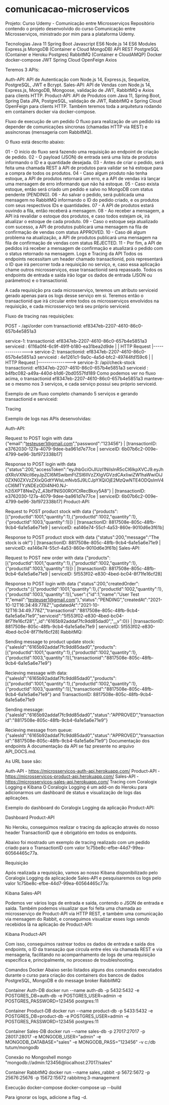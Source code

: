 # comunicacao-microservicos
Projeto: Curso Udemy - Comunicação entre Microsserviços
Repositório contendo o projeto desenvolvido do curso Comunicação entre Microsserviços, ministrado por mim para a plataforma Udemy.

Tecnologias
Java 11
Spring Boot
Javascript ES6
Node.js 14
ES6 Modules
Express.js
MongoDB (Container e Cloud MongoDB)
API REST
PostgreSQL (Container e Heroku Postgres)
RabbitMQ (Container e CloudAMQP)
Docker
docker-compose
JWT
Spring Cloud OpenFeign
Axios

Teremos 3 APIs:

Auth-API: API de Autenticação com Node.js 14, Express.js, Sequelize, PostgreSQL, JWT e Bcrypt.
Sales-API: API de Vendas com Node.js 14, Express.js, MongoDB, Mongoose, validação de JWT, RabbitMQ e Axios para clients HTTP.
Product-API: API de Produtos com Java 11, Spring Boot, Spring Data JPA, PostgreSQL, validação de JWT, RabbitMQ e Spring Cloud OpenFeign para clients HTTP.
Também teremos toda a arquitetura rodando em containers docker via docker-compose.

Fluxo de execução de um pedido
O fluxo para realização de um pedido irá depender de comunicações síncronas (chamadas HTTP via REST) e assíncronas (mensageria com RabbitMQ).

O fluxo está descrito abaixo:

01 - O início do fluxo será fazendo uma requisição ao endpoint de criação de pedido.
02 - O payload (JSON) de entrada será uma lista de produtos informando o ID e a quantidade desejada.
03 - Antes de criar o pedido, será feita uma chamada REST à API de produtos para validar se há estoque para a compra de todos os produtos.
04 - Caso algum produto não tenha estoque, a API de produtos retornará um erro, e a API de vendas irá lançar uma mensagem de erro informando que não há estoque.
05 - Caso exista estoque, então será criado um pedido e salvo no MongoDB com status pendente (PENDING).
06 - Ao salvar o pedido, será publicada uma mensagem no RabbitMQ informando o ID do pedido criado, e os produtos com seus respectivos IDs e quantidades.
07 - A API de produtos estará ouvindo a fila, então receberá a mensagem.
08 - Ao receber a mensagem, a API irá revalidar o estoque dos produtos, e caso todos estejam ok, irá atualizar o estoque de cada produto.
09 - Caso o estoque seja atualizado com sucesso, a API de produtos publicará uma mensagem na fila de confirmação de vendas com status APPROVED.
10 - Caso dê algum problema na atualização, a API de produtos publicará uma mensagem na fila de confirmação de vendas com status REJECTED.
11 - Por fim, a API de pedidos irá receber a mensagem de confirmação e atualizará o pedido com o status retornado na mensagem.
Logs e Tracing da API
Todos os endpoints necessitam um header chamado transactionid, pois representará o ID que irá percorrer toda a requisição no serviço, e, caso essa aplicação chame outros microsserviços, esse transactionid será repassado. Todos os endpoints de entrada e saída irão logar os dados de entrada (JSON ou parâmetros) e o transactionid.

A cada requisição pra cada microsserviço, teremos um atributo serviceid gerado apenas para os logs desse serviço em si. Teremos então o transactionid que irá circular entre todos os microsserviços envolvidos na requisição, e cada microsserviço terá seu próprio serviceid.

Fluxo de tracing nas requisições:

POST - /api/order com transactionid: ef8347eb-2207-4610-86c0-657b4e5851a3

service-1:
transactionid: ef8347eb-2207-4610-86c0-657b4e5851a3
serviceid    : 6116a0f4-6c9f-491f-b180-ea31bea2d9de
|
| HTTP Request
|----------------> service-2:
                   transactionid: ef8347eb-2207-4610-86c0-657b4e5851a3
                   serviceid    : 4e1261c1-9a0c-4a5d-bfc2-49744fd159c6
                   |
                   | HTTP Request
                   |----------------> service-3: /api/check-stock
                                      transactionid: ef8347eb-2207-4610-86c0-657b4e5851a3
                                      serviceid    : b4fbc082-a49a-440d-b1d6-2bd0557fd189
Como podemos ver no fluxo acima, o transactionid ef8347eb-2207-4610-86c0-657b4e5851a3 manteve-se o mesmo nos 3 serviços, e cada serviço possui seu próprio serviceid.

Exemplo de um fluxo completo chamando 5 serviços e gerando transactionid e serviceid:

Tracing

Exemplo de logs nas APIs desenvolvidas:

Auth-API:

Request to POST login with data {"email":"testeuser1@gmail.com","password":"123456"} | [transactionID: e3762030-127a-4079-9dee-ba961d7e77ce | serviceID: 6b07b6c2-009e-4799-be96-3bf972338b17]

Response to POST login with data {"status":200,"accessToken":"eyJhbGciOiJIUzI1NiIsInR5cCI6IkpXVCJ9.eyJhdXRoVXNlciI6eyJpZCI6MSwibmFtZSI6IlVzZXIgVGVzdCAxIiwiZW1haWwiOiJ0ZXN0ZXVzZXIxQGdtYWlsLmNvbSJ9LCJpYXQiOjE2MzQwNTE4ODQsImV4cCI6MTYzNDEzODI4NH0.NJ-h2i5XPT8NwZyZ_43bif1NIS00ROfCtRecBkxy5A8"} | [transactionID: e3762030-127a-4079-9dee-ba961d7e77ce | serviceID: 6b07b6c2-009e-4799-be96-3bf972338b17]
Product-API:

Request to POST product stock with data {"products":[{"productId":1001,"quantity":1},{"productId":1002,"quantity":1},{"productId":1003,"quantity":1}]} | [transactionID: 8817508e-805c-48fb-9cb4-6a1e5a6e71e9 | serviceID: ea146e74-55cf-4a53-860e-9010d6e3f61b]

Response to POST product stock with data {"status":200,"message":"The stock is ok!"} | [transactionID: 8817508e-805c-48fb-9cb4-6a1e5a6e71e9 | serviceID: ea146e74-55cf-4a53-860e-9010d6e3f61b]
Sales-API:

Request to POST new order with data {"products":[{"productId":1001,"quantity":1},{"productId":1002,"quantity":1},{"productId":1003,"quantity":1}]} | [transactionID: 8817508e-805c-48fb-9cb4-6a1e5a6e71e9 | serviceID: 5f553f02-e830-4bed-bc04-8f71fe16cf28]

Response to POST login with data {"status":200,"createdOrder":{"products":[{"productId":1001,"quantity":1},{"productId":1002,"quantity":1},{"productId":1003,"quantity":1}],"user":{"id":1,"name":"User Test 1","email":"testeuser1@gmail.com"},"status":"PENDING","createdAt":"2021-10-12T16:34:49.778Z","updatedAt":"2021-10-12T16:34:49.778Z","transactionid":"8817508e-805c-48fb-9cb4-6a1e5a6e71e9","serviceid":"5f553f02-e830-4bed-bc04-8f71fe16cf28","_id":"6165b92addaf7fc9dd85dad0","__v":0}} | [transactionID: 8817508e-805c-48fb-9cb4-6a1e5a6e71e9 | serviceID: 5f553f02-e830-4bed-bc04-8f71fe16cf28]
RabbitMQ:

Sending message to product update stock: {"salesId":"6165b92addaf7fc9dd85dad0","products":[{"productId":1001,"quantity":1},{"productId":1002,"quantity":1},{"productId":1003,"quantity":1}],"transactionid":"8817508e-805c-48fb-9cb4-6a1e5a6e71e9"}

Recieving message with data: {"salesId":"6165b92addaf7fc9dd85dad0","products":[{"productId":1001,"quantity":1},{"productId":1002,"quantity":1},{"productId":1003,"quantity":1}],"transactionid":"8817508e-805c-48fb-9cb4-6a1e5a6e71e9"} and TransactionID: 8817508e-805c-48fb-9cb4-6a1e5a6e71e9

Sending message: {"salesId":"6165b92addaf7fc9dd85dad0","status":"APPROVED","transactionid":"8817508e-805c-48fb-9cb4-6a1e5a6e71e9"}

Recieving message from queue: {"salesId":"6165b92addaf7fc9dd85dad0","status":"APPROVED","transactionid":"8817508e-805c-48fb-9cb4-6a1e5a6e71e9"}
Documentação dos endpoints
A documentação da API se faz presente no arquivo API_DOCS.md.

As URL base são:

Auth-API - https://microsservicos-auth-api.herokuapp.com/
Product-API - https://microsservicos-product-api.herokuapp.com/
Sales-API - https://microsservicos-sales-api.herokuapp.com/
Tracing com Coralogix Logging e Kibana
O Coralogix Logging é um add-on do Heroku para adicionarmos um dashboard de status e visualização de logs das aplicações.

Exemplo do dashboard do Coralogix Logging da aplicação Product-API:

Dashboard Product-API

No Heroku, conseguimos realizar o tracing da aplicação através do nosso header TransactionID que é obrigatório em todos os endpoints.

Abaixo foi mostrado um exemplo de tracing realizado com um pedido criado para o TransactionID com valor 1c75be8c-efbe-44d7-99ea-60564465c77a.

Requisição

Após realizada a requisição, vamos ao nosso Kibana disponibilizado pelo Coralogix Logging da aplicaçãode Sales-API e pesquisaremos os logs pelo valor 1c75be8c-efbe-44d7-99ea-60564465c77a:

Kibana Sales-API

Podemos ver vários logs de entrada e saída, contendo o JSON de entrada e saída. Também podemos visualizar que foi feita uma chamada ao microsserviço de Product-API via HTTP REST, e também uma comunicação via mensagem do Rabbit, e conseguimos visualizar esses logs sendo recebidos lá na aplicação de Product-API:

Kibana Product-API

Com isso, conseguimos rastrear todos os dados de entrada e saída dos endpoints, o ID da transação que circula entre eles via chamada REST e via mensageria, facilitando no acompanhamento de logs de uma requisição específica e, principalmente, no processo de troubleshooting.

Comandos Docker
Abaixo serão listados alguns dos comandos executados durante o curso para criação dos containers dos bancos de dados PostgreSQL, MongoDB e do message broker RabbitMQ:

Container Auth-DB
docker run --name auth-db -p 5432:5432 -e POSTGRES_DB=auth-db -e POSTGRES_USER=admin -e POSTGRES_PASSWORD=123456 postgres:11

Container Product-DB
docker run --name product-db -p 5433:5432 -e POSTGRES_DB=product-db -e POSTGRES_USER=admin -e POSTGRES_PASSWORD=123456 postgres:11

Container Sales-DB
docker run --name sales-db -p 27017:27017 -p 28017:28017 -e MONGODB_USER="admin" -e MONGODB_DATABASE="sales" -e MONGODB_PASS="123456" -v c:/db tutum/mongodb

Conexão no Mongoshell
mongo "mongodb://admin:123456@localhost:27017/sales"

Container RabbitMQ
docker run --name sales_rabbit -p 5672:5672 -p 25676:25676 -p 15672:15672 rabbitmq:3-management

Execução docker-compose
docker-compose up --build

Para ignorar os logs, adicione a flag -d.
